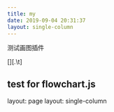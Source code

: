```yaml
---
title: my
date: 2019-09-04 20:31:37
layout: single-column
---
```


测试画图插件

[][.\t]

## test for flowchart.js

layout: page
layout: single-column

